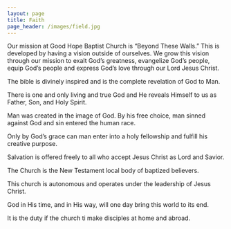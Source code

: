 ```yaml
---
layout: page
title: Faith
page_header: /images/field.jpg
---
```

Our mission at Good Hope Baptist Church is “Beyond These Walls.” This is developed by having a vision outside of ourselves. We grow this vision through our mission to exalt God’s greatness, evangelize God’s people, equip God’s people and express God’s love through our Lord Jesus Christ.

The bible is divinely inspired and is the complete revelation of God to Man.

There is one and only living and true God and He reveals Himself to us as Father, Son, and Holy Spirit.

Man was created in the image of God. By his free choice, man sinned against God and sin entered the human race.

Only by God’s grace can man enter into a holy fellowship and fulfill his creative purpose.

Salvation is offered freely to all who accept Jesus Christ as Lord and Savior.

The Church is the New Testament local body of baptized believers.

This church is autonomous and operates under the leadership of Jesus Christ.

God in His time, and in His way, will one day bring this world to its end.

It is the duty if the church ti make disciples at home and abroad.
